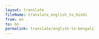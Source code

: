 ```yaml
--- 
layout: translate 
fileName: translate_english_to_hindi 
from: en
to: bn 
permalink: translate/english-to-bengali
---
```

